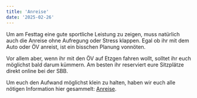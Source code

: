 ```yaml
---
title: 'Anreise'
date: '2025-02-26'
---
```


Um am Festtag eine gute sportliche Leistung zu zeigen,
muss natürlich auch die Anreise ohne Aufregung oder Stress klappen.
Egal ob ihr mit dem Auto oder ÖV anreist,
ist ein bisschen Planung vonnöten.

Vor allem aber, wenn ihr mit den ÖV auf Etzgen fahren wollt,
solltet ihr euch möglichst bald darum kümmern.
Am besten ihr reserviert eure Sitzplätze direkt online bei der SBB.

Um euch den Aufwand möglichst klein zu halten,
haben wir euch alle nötigen Information hier gesammelt: [Anreise](/turnbetrieb/anreise).
